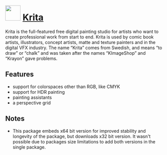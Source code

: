 # <img src="https://cdn.jsdelivr.net/gh/chocolatey-community/chocolatey-coreteampackages@a23613fa38ece047b7d7a943e6f141e4aa1ef1e3/icons/krita.svg" width="48" height="48"/> [Krita](https://chocolatey.org/packages/krita)

Krita is the full-featured free digital painting studio for artists who want to create professional work from start to end. Krita is used by comic book artists, illustrators, concept artists, matte and texture painters and in the digital VFX industry. The name “Krita” comes from Swedish, and means “to draw” or “chalk” and was taken after the names “KImageShop” and “Krayon” gave problems.

## Features

* support for colorspaces other than RGB, like CMYK
* support for HDR painting
* painting assistants
* a perspective grid

## Notes

- This package embeds x64 bit version for improved stability and longevity of the package, but downloads x32 bit version. It wasn't possible due to packages size limitations to add both versions in the single package.

